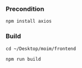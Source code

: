 ### Precondition

```
npm install axios
```

### Build

```
cd ~/Desktop/moim/frontend
```

```
npm run build
```
